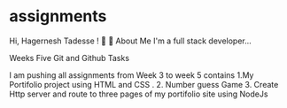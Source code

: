 # assignments

Hi, Hagernesh Tadesse ! 👋
🚀 About Me
I'm a full stack developer...

Weeks Five Git and Github Tasks

I am pushing all assignments from Week 3 to week 5 contains 
1.My Portifolio project using HTML and CSS .
2. Number guess Game
3. Create Http server and route to three pages of my portifolio site using NodeJs



